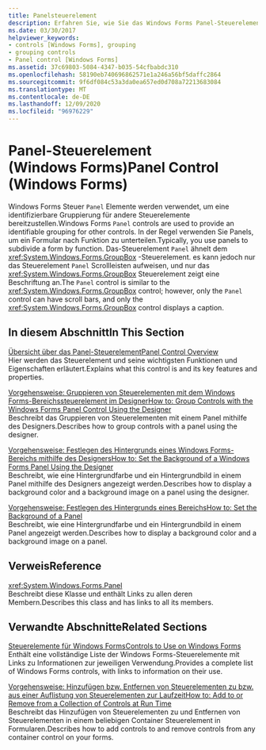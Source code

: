 ```yaml
---
title: Panelsteuerelement
description: Erfahren Sie, wie Sie das Windows Forms Panel-Steuerelement verwenden, insbesondere die Verwendung von Panels, um ein Formular nach Funktion zu unterteilen.
ms.date: 03/30/2017
helpviewer_keywords:
- controls [Windows Forms], grouping
- grouping controls
- Panel control [Windows Forms]
ms.assetid: 37c69803-5084-4347-b035-54cfbabdc310
ms.openlocfilehash: 58190eb740696862571e1a246a56bf5daffc2864
ms.sourcegitcommit: 9f6df084c53a3da0ea657ed0d708a72213683084
ms.translationtype: MT
ms.contentlocale: de-DE
ms.lasthandoff: 12/09/2020
ms.locfileid: "96976229"
---
```

# <a name="panel-control-windows-forms"></a><span data-ttu-id="49582-103">Panel-Steuerelement (Windows Forms)</span><span class="sxs-lookup"><span data-stu-id="49582-103">Panel Control (Windows Forms)</span></span>
<span data-ttu-id="49582-104">Windows Forms Steuer `Panel` Elemente werden verwendet, um eine identifizierbare Gruppierung für andere Steuerelemente bereitzustellen.</span><span class="sxs-lookup"><span data-stu-id="49582-104">Windows Forms `Panel` controls are used to provide an identifiable grouping for other controls.</span></span> <span data-ttu-id="49582-105">In der Regel verwenden Sie Panels, um ein Formular nach Funktion zu unterteilen.</span><span class="sxs-lookup"><span data-stu-id="49582-105">Typically, you use panels to subdivide a form by function.</span></span> <span data-ttu-id="49582-106">Das-Steuerelement `Panel` ähnelt dem <xref:System.Windows.Forms.GroupBox> -Steuerelement. es kann jedoch nur das Steuerelement `Panel` Scrollleisten aufweisen, und nur das <xref:System.Windows.Forms.GroupBox> Steuerelement zeigt eine Beschriftung an.</span><span class="sxs-lookup"><span data-stu-id="49582-106">The `Panel` control is similar to the <xref:System.Windows.Forms.GroupBox> control; however, only the `Panel` control can have scroll bars, and only the <xref:System.Windows.Forms.GroupBox> control displays a caption.</span></span>  
  
## <a name="in-this-section"></a><span data-ttu-id="49582-107">In diesem Abschnitt</span><span class="sxs-lookup"><span data-stu-id="49582-107">In This Section</span></span>  
 [<span data-ttu-id="49582-108">Übersicht über das Panel-Steuerelement</span><span class="sxs-lookup"><span data-stu-id="49582-108">Panel Control Overview</span></span>](panel-control-overview-windows-forms.md)  
 <span data-ttu-id="49582-109">Hier werden das Steuerelement und seine wichtigsten Funktionen und Eigenschaften erläutert.</span><span class="sxs-lookup"><span data-stu-id="49582-109">Explains what this control is and its key features and properties.</span></span>  
  
 [<span data-ttu-id="49582-110">Vorgehensweise: Gruppieren von Steuerelementen mit dem Windows Forms-Bereichssteuerelement im Designer</span><span class="sxs-lookup"><span data-stu-id="49582-110">How to: Group Controls with the Windows Forms Panel Control Using the Designer</span></span>](group-controls-with-wf-panel-control-using-the-designer.md)  
 <span data-ttu-id="49582-111">Beschreibt das Gruppieren von Steuerelementen mit einem Panel mithilfe des Designers.</span><span class="sxs-lookup"><span data-stu-id="49582-111">Describes how to group controls with a panel using the designer.</span></span>  
  
 [<span data-ttu-id="49582-112">Vorgehensweise: Festlegen des Hintergrunds eines Windows Forms-Bereichs mithilfe des Designers</span><span class="sxs-lookup"><span data-stu-id="49582-112">How to: Set the Background of a Windows Forms Panel Using the Designer</span></span>](how-to-set-the-background-of-a-windows-forms-panel-using-the-designer.md)  
 <span data-ttu-id="49582-113">Beschreibt, wie eine Hintergrundfarbe und ein Hintergrundbild in einem Panel mithilfe des Designers angezeigt werden.</span><span class="sxs-lookup"><span data-stu-id="49582-113">Describes how to display a background color and a background image on a panel using the designer.</span></span>  
  
 [<span data-ttu-id="49582-114">Vorgehensweise: Festlegen des Hintergrunds eines Bereichs</span><span class="sxs-lookup"><span data-stu-id="49582-114">How to: Set the Background of a Panel</span></span>](how-to-set-the-background-of-a-windows-forms-panel.md)  
 <span data-ttu-id="49582-115">Beschreibt, wie eine Hintergrundfarbe und ein Hintergrundbild in einem Panel angezeigt werden.</span><span class="sxs-lookup"><span data-stu-id="49582-115">Describes how to display a background color and a background image on a panel.</span></span>  
  
## <a name="reference"></a><span data-ttu-id="49582-116">Verweis</span><span class="sxs-lookup"><span data-stu-id="49582-116">Reference</span></span>  
 <xref:System.Windows.Forms.Panel>  
 <span data-ttu-id="49582-117">Beschreibt diese Klasse und enthält Links zu allen deren Membern.</span><span class="sxs-lookup"><span data-stu-id="49582-117">Describes this class and has links to all its members.</span></span>  
  
## <a name="related-sections"></a><span data-ttu-id="49582-118">Verwandte Abschnitte</span><span class="sxs-lookup"><span data-stu-id="49582-118">Related Sections</span></span>  
 [<span data-ttu-id="49582-119">Steuerelemente für Windows Forms</span><span class="sxs-lookup"><span data-stu-id="49582-119">Controls to Use on Windows Forms</span></span>](controls-to-use-on-windows-forms.md)  
 <span data-ttu-id="49582-120">Enthält eine vollständige Liste der Windows Forms-Steuerelemente mit Links zu Informationen zur jeweiligen Verwendung.</span><span class="sxs-lookup"><span data-stu-id="49582-120">Provides a complete list of Windows Forms controls, with links to information on their use.</span></span>  
  
 [<span data-ttu-id="49582-121">Vorgehensweise: Hinzufügen bzw. Entfernen von Steuerelementen zu bzw. aus einer Auflistung von Steuerelementen zur Laufzeit</span><span class="sxs-lookup"><span data-stu-id="49582-121">How to: Add to or Remove from a Collection of Controls at Run Time</span></span>](how-to-add-to-or-remove-from-a-collection-of-controls-at-run-time.md)  
 <span data-ttu-id="49582-122">Beschreibt das Hinzufügen von Steuerelementen zu und Entfernen von Steuerelementen in einem beliebigen Container Steuerelement in Formularen.</span><span class="sxs-lookup"><span data-stu-id="49582-122">Describes how to add controls to and remove controls from any container control on your forms.</span></span>
